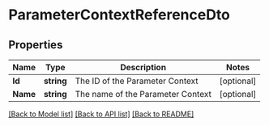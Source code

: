 # ParameterContextReferenceDto

## Properties

Name | Type | Description | Notes
------------ | ------------- | ------------- | -------------
**Id** | **string** | The ID of the Parameter Context | [optional] 
**Name** | **string** | The name of the Parameter Context | [optional] 

[[Back to Model list]](../README.md#documentation-for-models) [[Back to API list]](../README.md#documentation-for-api-endpoints) [[Back to README]](../README.md)


